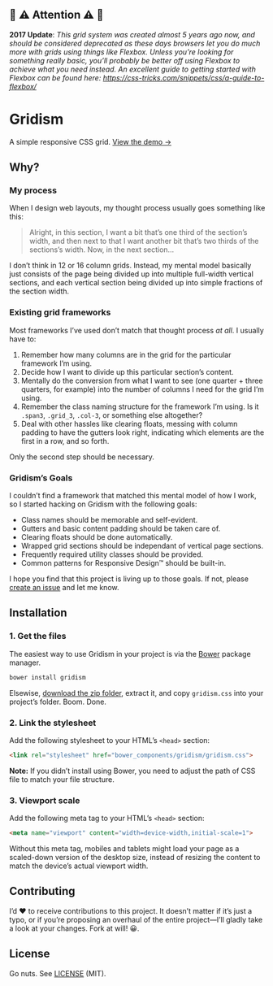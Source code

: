 ## :rotating_light: :warning: Attention :warning: :rotating_light:

**2017 Update**: _This grid system was created almost 5 years ago now, and should be considered deprecated as these days browsers let you do much more with grids using things like Flexbox. Unless you’re looking for something really basic, you’ll probably be better off using Flexbox to achieve what you need instead. An excellent guide to getting started with Flexbox can be found here: https://css-tricks.com/snippets/css/a-guide-to-flexbox/_

# Gridism

A simple responsive CSS grid. [View the demo →](http://cobyism.com/gridism/)

## Why?

### My process

When I design web layouts, my thought process usually goes something like this:

> Alright, in this section, I want a bit that’s one third of the section’s width,
> and then next to that I want another bit that’s two thirds of the sections’s width.
> Now, in the next section…

I don’t think in 12 or 16 column grids. Instead, my mental model basically just consists of the page being divided up into multiple full-width vertical sections, and each vertical section being divided up into simple fractions of the section width.

### Existing grid frameworks

Most frameworks I’ve used don’t match that thought process *at all*. I usually have to:

1. Remember how many columns are in the grid for the particular framework I’m using.
1. Decide how I want to divide up this particular section’s content.
1. Mentally do the conversion from what I want to see (one quarter + three quarters, for example) into the number of columns I need for the grid I’m using.
1. Remember the class naming structure for the framework I’m using. Is it `.span3`, `.grid_3`, `.col-3`, or something else altogether?
1. Deal with other hassles like clearing floats, messing with column padding to have the gutters look right, indicating which elements are the first in a row, and so forth.

Only the second step should be necessary.

### Gridism’s Goals

I couldn’t find a framework that matched this mental model of how I work, so I started hacking on Gridism with the following goals:

- Class names should be memorable and self-evident.
- Gutters and basic content padding should be taken care of.
- Clearing floats should be done automatically.
- Wrapped grid sections should be independant of vertical page sections.
- Frequently required utility classes should be provided.
- Common patterns for Responsive Design™ should be built-in.

I hope you find that this project is living up to those goals. If not, please [create an issue](https://github.com/cobyism/gridism/issues/new) and let me know.

## Installation

### 1. Get the files

The easiest way to use Gridism in your project is via the [Bower](http://twitter.github.com/bower) package manager.

```sh
bower install gridism
```

Elsewise, [download the zip folder](https://github.com/cobyism/gridism/archive/gh-pages.zip), extract it, and copy `gridism.css` into your project’s folder. Boom. Done.

### 2. Link the stylesheet

Add the following stylesheet to your HTML’s `<head>` section:

```html
<link rel="stylesheet" href="bower_components/gridism/gridism.css">
```

**Note:** If you didn’t install using Bower, you need to adjust the path of CSS file to match your file structure.

### 3. Viewport scale

Add the following meta tag to your HTML’s `<head>` section:

```html
<meta name="viewport" content="width=device-width,initial-scale=1">
```

Without this meta tag, mobiles and tablets might load your page as a scaled-down version of the desktop size, instead of resizing the content to match the device’s actual viewport width.

## Contributing

I’d :heart: to receive contributions to this project. It doesn’t matter if it’s just a typo, or if you’re proposing an overhaul of the entire project—I’ll gladly take a look at your changes. Fork at will! :grinning:.

## License

Go nuts. See [LICENSE](https://github.com/cobyism/gridism/blob/gh-pages/LICENSE) (MIT).

